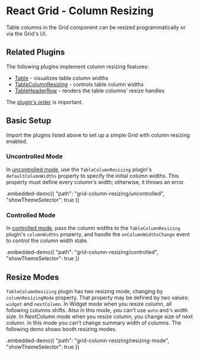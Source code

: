 # React Grid - Column Resizing

Table columns in the Grid component can be resized programmatically or via the Grid's UI.

## Related Plugins

The following plugins implement column resizing features:

- [Table](../reference/table.md) - visualizes table column widths
- [TableColumnResizing](../reference/table-column-resizing.md) - controls table column widths
- [TableHeaderRow](../reference/table-header-row.md) - renders the table columns' resize handles

The [plugin's order](./plugin-overview.md#plugin-order) is important.

## Basic Setup

Import the plugins listed above to set up a simple Grid with column resizing enabled.

### Uncontrolled Mode

In [uncontrolled mode](controlled-and-uncontrolled-modes.md), use the `TableColumnResizing` plugin's `defaultColumnWidths` property to specify the initial column widths. This property must define every column's width; otherwise, it throws an error.

.embedded-demo({ "path": "grid-column-resizing/uncontrolled", "showThemeSelector": true })

### Controlled Mode

In [controlled mode](controlled-and-uncontrolled-modes.md), pass the column widths to the `TableColumnResizing` plugin's `columnWidths` property, and handle the `onColumnWidthsChange` event to control the column width state.

.embedded-demo({ "path": "grid-column-resizing/controlled", "showThemeSelector": true })

## Resize Modes

`TableColumnResizing` plugin has two resizing mode, changing by `columnResizingMode` property. That property may be defined by two values: `widget` and `nextColumn`. In Widget mode when you resize column, all following columns shifts. Also in this mode, you can't use `auto` and `%` width size. In NextColumn mode when you resize column, you change size of next column. In this mode you can't change summary width of columns. The following demo shows booth resizing modes.

.embedded-demo({ "path": "grid-column-resizing/resizing-mode", "showThemeSelector": true })
